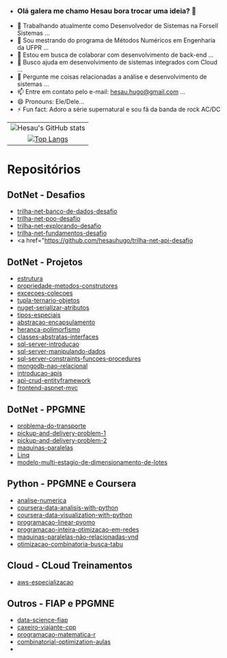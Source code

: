 * ### Olá galera me chamo Hesau bora trocar uma ideia? 👋

- 🔭 Trabalhando atualmente como Desenvolvedor de Sistemas na Forsell Sistemas ...
- 🌱 Sou mestrando do programa de Métodos Numéricos em Engenharia da UFPR ...
- 👯 Estou em busca de colaborar com desenvolvimento de back-end ...
- 🤔 Busco ajuda em desenvolvimento de sistemas integrados com Cloud ...
- 💬 Pergunte me coisas relacionadas a análise e desenvolvimento de sistemas ...
- 📫 Entre em contato pelo e-mail: hesau.hugo@gmail.com ...
- 😄 Pronouns: Ele/Dele...
- ⚡ Fun fact: Adoro a série supernatural e sou fã da banda de rock AC/DC

|                 |
| :-------------: |
| ![Hesau's GitHub stats](https://github-readme-stats.vercel.app/api?username=hesauhugo&show_icons=true&theme=onedark) |
| [![Top Langs](https://github-readme-stats.vercel.app/api/top-langs/?username=hesauhugo&theme=onedark&layout=compact&size_weight=0.3&count_weight=0.7)](https://github.com/hesauhugo/github-readme-stats) |

<!--- https://github.com/anuraghazra/github-readme-stats/blob/master/readme.md#deploy-on-your-own-vercel-instance --->

# Repositórios

## DotNet - Desafios
* <a href="https://github.com/hesauhugo/trilha-net-banco-de-dados-desafio">trilha-net-banco-de-dados-desafio</a>
* <a href="https://github.com/hesauhugo/trilha-net-poo-desafio">trilha-net-poo-desafio</a>
* <a href="https://github.com/hesauhugo/trilha-net-explorando-desafio">trilha-net-explorando-desafio</a>
* <a href="https://github.com/hesauhugo/trilha-net-fundamentos-desafio">trilha-net-fundamentos-desafio</a>
* <a href="https://github.com/hesauhugo/trilha-net-api-desafio</a>

## DotNet - Projetos
* <a href="https://github.com/hesauhugo/DotNet_Estrutura">estrutura</a>
* <a href="https://github.com/hesauhugo/DotNet_Propriedades_Metodos_Construtores">propriedade-metodos-construtores</a>
* <a href="https://github.com/hesauhugo/DotNet_Excecoes_Colecoes">excecoes-colecoes</a>
* <a href="https://github.com/hesauhugo/DotNet_Tupla_Ternario_Objeto">tupla-ternario-objetos</a>
* <a href="https://github.com/hesauhugo/DotNet_Nuget_Serializar_Atributos">nuget-serializar-atributos</a>
* <a href="https://github.com/hesauhugo/DotNet_Tipos_Especiais">tipos-especiais</a>
* <a href="https://github.com/hesauhugo/DotNet_Abstracao_Encapsulamento">abstracao-encapsulamento</a>
* <a href="https://github.com/hesauhugo/DotNet_Heranca_Polimorfismo">heranca-polimorfismo</a>
* <a href="https://github.com/hesauhugo/DotNet_Classes_Abstratas_Interfaces">classes-abstratas-interfaces</a>
* <a href="https://github.com/hesauhugo/DataBase_Introducao_SQL_Server">sql-server-introducao</a>
* <a href="https://github.com/hesauhugo/DataBase_SQL_Server_Manipulando_Dados">sql-server-manipulando-dados</a>
* <a href="https://github.com/hesauhugo/DataBase_SQLServer_Constraints_Funcoes_Procedures">sql-server-constraints-funcoes-procedures</a>
* <a href="https://github.com/hesauhugo/DataBase_MongoDB_Nao_Relacional">mongodb-nao-relacional</a>
* <a href="https://github.com/hesauhugo/DotNet_Introducao_API">introducao-apis</a>
* <a href="https://github.com/hesauhugo/DotNet_EntityFramework_CRUD">api-crud-entityframework</a>
* <a href="https://github.com/hesauhugo/DotNet_FrontEnd_ASPNET_MVC">frontend-aspnet-mvc</a>

## DotNet - PPGMNE
* <a href="https://github.com/hesauhugo/PPGMNE_Problema_Do_Transporte">problema-do-transporte</a>
* <a href="https://github.com/hesauhugo/PPGMNE_Pickup_And_Delivery_Problem_1">pickup-and-delivery-problem-1</a>
* <a href="https://github.com/hesauhugo/PPGMNE_Pickup_And_Delivery_Problem_2">pickup-and-delivery-problem-2</a>
* <a href="https://github.com/hesauhugo/PPGMNE_Maquinas_Paralelas">maquinas-paralelas</a>
* <a href="https://github.com/hesauhugo/DotNet_Lista_Linq">Linq</a>
* <a href="https://github.com/hesauhugo/MDSLEI-KE">modelo-multi-estagio-de-dimensionamento-de-lotes</a>

## Python - PPGMNE e Coursera
* <a href="https://github.com/hesauhugo/PPGMNE_Analise_Numerica">analise-numerica</a>
* <a href="https://github.com/hesauhugo/Coursera_Data_Analysis_With_Python">coursera-data-analisis-with-python</a>
* <a href="https://github.com/hesauhugo/Coursera_Data_Visualisation_With_Python">coursera-data-visualization-with-python</a>
* <a href="https://github.com/hesauhugo/PPGMNE_Programacao_Linear_Pyomo">programacao-linear-pyomo</a>
* <a href="https://github.com/hesauhugo/PPGMNE_PIOR">programacao-inteira-otimizacao-em-redes</a>
* <a href="https://github.com/hesauhugo/PPGMNE_UPMS_VND">maquinas-paralelas-não-relacionadas-vnd</a>
* <a href="https://github.com/hesauhugo/PPGMNE_Busca_Tabu_IRACE">otimizacao-combinatoria-busca-tabu</a>

## Cloud - CLoud Treinamentos
* <a href="https://github.com/hesauhugo/AWS_Especializacao">aws-especializacao</a>

## Outros - FIAP e PPGMNE
* <a href="https://github.com/hesauhugo/DSA_FIAPhttps://github.com/hesauhugo/DSA_FIAP">data-science-fiap</a>
* <a href="https://github.com/hesauhugo/PPGMNE_Caxeiro_Viajante_CPP">caxeiro-viajante-cpp</a>
* <a href="https://github.com/hesauhugo/PPGMNE_Programacao_Matematica_R">programacao-matematica-r</a>
* <a href="https://github.com/hesauhugo/PPGMNE_Combinatorial_Optimization_Aulas">combinatorial-optimization-aulas</a>
* <a href=""> </a>

